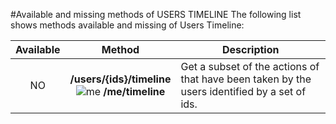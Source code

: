 #Available and missing methods of USERS TIMELINE
The following list shows methods available and missing of Users Timeline:

| Available | Method                                                                                                          | Description
|:---------:|:---------------------------------------------------------------------------------------------------------------:| ---------------------------------------------------------------------------------------------|
| NO        | **/users/{ids}/timeline** <br/> ![me](https://cdn.sstatic.net/apiv2/img/me.png?v=f1cb4f2bb0ba) **/me/timeline** | Get a subset of the actions of that have been taken by the users identified by a set of ids. |
